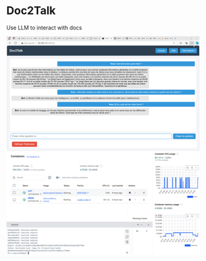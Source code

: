 # Doc2Talk
Use LLM to interact with docs

<img src="https://github.com/0adri3n/Doc2Talk/blob/master/screen_web.png"/>


<img src="https://github.com/0adri3n/Doc2Talk/blob/master/screen_docker.png"/>
